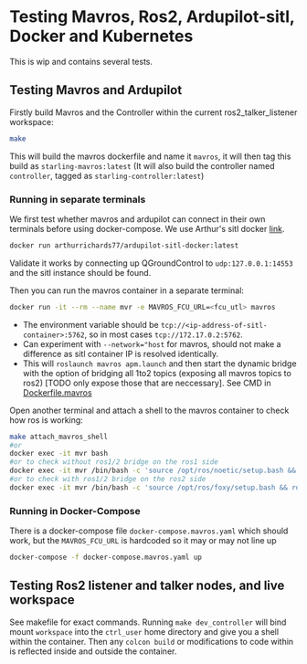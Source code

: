 # Testing Mavros, Ros2, Ardupilot-sitl, Docker and Kubernetes

This is wip and contains several tests.

## Testing Mavros and Ardupilot

Firstly build Mavros and the Controller within the current ros2_talker_listener workspace:
```bash
make
```

This will build the mavros dockerfile and name it `mavros`, it will then tag this build as `starling-mavros:latest` (It will also build the controller named `controller`, tagged as `starling-controller:latest`)

### Running in separate terminals
We first test whether mavros and ardupilot can connect in their own terminals before using docker-compose. We use Arthur's sitl docker [link](https://github.com/arthurrichards77/ardupilot_sitl_docker).

```bash
docker run arthurrichards77/ardupilot-sitl-docker:latest
```
Validate it works by connecting up QGroundControl to `udp:127.0.0.1:14553` and the sitl instance should be found.

Then you can run the mavros container in a separate terminal:
```bash
docker run -it --rm --name mvr -e MAVROS_FCU_URL=<fcu_utl> mavros
```
- The environment variable should be `tcp://<ip-address-of-sitl-container>:5762`, so in most cases `tcp://172.17.0.2:5762`. 
- Can experiment with `--network="host` for mavros, should not make a difference as sitl container IP is resolved identically.
- This will `roslaunch mavros apm.launch` and then start the dynamic bridge with the option of bridging all 1to2 topics (exposing all mavros topics to ros2) [TODO only expose those that are neccessary]. See CMD in [Dockerfile.mavros](../../controller/Dockerfile.mavros)

Open another terminal and attach a shell to the mavros container to check how ros is working:
```bash
make attach_mavros_shell
#or
docker exec -it mvr bash
#or to check without ros1/2 bridge on the ros1 side
docker exec -it mvr /bin/bash -c 'source /opt/ros/noetic/setup.bash && rostopic echo /diagnostics'
#or to check with ros1/2 bridge on the ros2 side
docker exec -it mvr /bin/bash -c 'source /opt/ros/foxy/setup.bash && ros2 topic echo /diagnostics'
```

### Running in Docker-Compose
There is a docker-compose file `docker-compose.mavros.yaml` which should work, but the `MAVROS_FCU_URL` is hardcoded so it may or may not line up
```bash
docker-compose -f docker-compose.mavros.yaml up 
```

## Testing Ros2 listener and talker nodes, and live workspace

See makefile for exact commands. Running `make dev_controller` will bind mount `workspace` into the `ctrl_user` home directory and give you a shell within the container. Then any `colcon build` or modifications to code within is reflected inside and outside the container. 